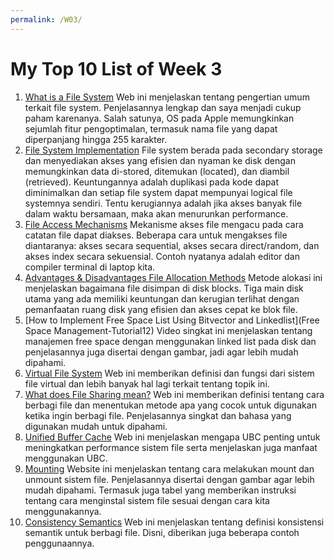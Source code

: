 ```yaml
--- 
permalink: /W03/ 
---
```



# My Top 10 List of Week 3

1. [What is a File System](https://searchstorage.techtarget.com/definition/file-system)
Web ini menjelaskan tentang pengertian umum terkait file system. Penjelasannya lengkap dan saya menjadi cukup paham karenanya. Salah satunya, OS pada Apple memungkinkan sejumlah fitur pengoptimalan, termasuk nama file yang dapat diperpanjang hingga 255 karakter.<br>
2. [File System Implementation](https://www.geeksforgeeks.org/file-system-implementation-in-operating-system/)
File system berada pada secondary storage dan menyediakan akses yang efisien dan nyaman ke disk dengan memungkinkan data di-stored, ditemukan (located), dan diambil (retrieved). Keuntungannya adalah duplikasi pada kode dapat diminimalkan dan setiap file system dapat mempunyai logical file systemnya sendiri. Tentu kerugiannya adalah jika akses banyak file dalam waktu bersamaan, maka akan menurunkan performance.<br>
3. [File Access Mechanisms](https://www.tutorialspoint.com/operating_system/os_file_system.htm#:~:text=A%20sequential%20access%20is%20that,access%20files%20in%20this%20fashion.)
Mekanisme akses file mengacu pada cara catatan file dapat diakses. Beberapa cara untuk mengakses file diantaranya: akses secara sequential, akses secara direct/random, dan akses index secara sekuensial. Contoh nyatanya adalah editor dan compiler terminal di laptop kita.<br>
4. [Advantages & Disadvantages File Allocation Methods](https://www.geeksforgeeks.org/file-allocation-methods/)
Metode alokasi ini menjelaskan bagaimana file disimpan di disk blocks. Tiga main disk utama yang ada memiliki keuntungan dan kerugian terlihat dengan pemanfaatan ruang disk yang efisien dan akses cepat ke blok file.<br>
5. [How to Implement Free Space List Using Bitvector and Linkedlist](Free Space Management-Tutorial12)
Video singkat ini menjelaskan tentang manajemen free space dengan menggunakan linked list pada disk dan penjelasannya juga disertai dengan gambar, jadi agar lebih mudah dipahami.<br>
6. [Virtual File System](https://searchservervirtualization.techtarget.com/definition/virtual-file-system-VFS)
Web ini memberikan definisi dan fungsi dari sistem file virtual dan lebih banyak hal lagi terkait tentang topik ini.<br>
7. [What does File Sharing mean?](https://www.techopedia.com/definition/16256/file-sharing)
Web ini memberikan definisi tentang cara berbagi file dan menentukan metode apa yang cocok untuk digunakan ketika ingin berbagi file. Penjelasannya singkat dan bahasa yang digunakan mudah untuk dipahami.<br>
8. [Unified Buffer Cache](http://www.mallorn.com/People/lindsey/test/c0504.htm)
Web ini menjelaskan mengapa UBC penting untuk meningkatkan performance sistem file serta menjelaskan juga manfaat menggunakan UBC.<br>
9.  [Mounting](https://docs.oracle.com/cd/E19455-01/805-7228/6j6q7ueup/index.html)
Website ini menjelaskan tentang cara melakukan mount dan unmount sistem file. Penjelasannya disertai dengan gambar agar lebih mudah dipahami. Termasuk juga tabel yang memberikan instruksi tentang cara menginstal sistem file sesuai dengan cara kita menggunakannya.<br>
10. [Consistency Semantics](https://www.geeksforgeeks.org/consistency-semantics-for-file-sharing/)
Web ini menjelaskan tentang definisi konsistensi semantik untuk berbagi file. Disni, diberikan juga beberapa contoh penggunaannya.<br>
 
